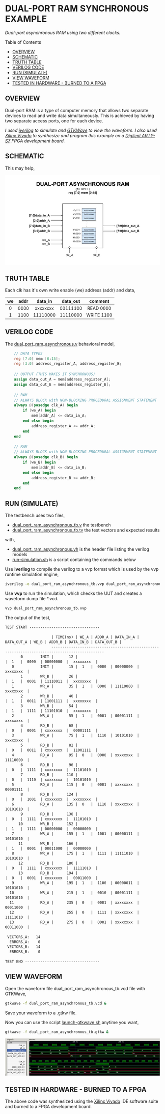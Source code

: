 # DUAL-PORT RAM SYNCHRONOUS EXAMPLE

_Dual-port asynchronous RAM using two different clocks._

Table of Contents

* [OVERVIEW](https://github.com/JeffDeCola/my-verilog-examples/tree/master/sequential-logic/memory/dual_port_ram_asynchronous#overview)
* [SCHEMATIC](https://github.com/JeffDeCola/my-verilog-examples/tree/master/sequential-logic/memory/dual_port_ram_asynchronous#schematic)
* [TRUTH TABLE](https://github.com/JeffDeCola/my-verilog-examples/tree/master/sequential-logic/memory/dual_port_ram_asynchronous#truth-table)
* [VERILOG CODE](https://github.com/JeffDeCola/my-verilog-examples/tree/master/sequential-logic/memory/dual_port_ram_asynchronous#verilog-code)
* [RUN (SIMULATE)](https://github.com/JeffDeCola/my-verilog-examples/tree/master/sequential-logic/memory/dual_port_ram_asynchronous#run-simulate)
* [VIEW WAVEFORM](https://github.com/JeffDeCola/my-verilog-examples/tree/master/sequential-logic/memory/dual_port_ram_asynchronous#view-waveform)
* [TESTED IN HARDWARE - BURNED TO A FPGA](https://github.com/JeffDeCola/my-verilog-examples/tree/master/sequential-logic/memory/dual_port_ram_asynchronous#tested-in-hardware---burned-to-a-fpga)

## OVERVIEW

Dual-port RAM is a type of computer memory that allows
two separate devices to read and write data simultaneously.
This is achieved by having two separate access ports, one for each device.

_I used
[iverilog](https://github.com/JeffDeCola/my-cheat-sheets/tree/master/hardware/tools/simulation/iverilog-cheat-sheet)
to simulate and
[GTKWave](https://github.com/JeffDeCola/my-cheat-sheets/tree/master/hardware/tools/simulation/gtkwave-cheat-sheet)
to view the waveform. I also used
[Xilinx Vivado](https://github.com/JeffDeCola/my-cheat-sheets/tree/master/hardware/tools/synthesis/xilinx-vivado-cheat-sheet)
to synthesize and program this example on a
[Digilent ARTY-S7](https://github.com/JeffDeCola/my-cheat-sheets/tree/master/hardware/development/fpga-development-boards/digilent-arty-s7-cheat-sheet)
FPGA development board._

## SCHEMATIC

This may help,

![IMAGE - dual_port_ram_asynchronous.jpg - IMAGE](../../../docs/pics/sequential-logic/dual_port_ram_asynchronous.jpg)

## TRUTH TABLE

Each clk has it's own write enable (we) address (addr) and data,

| we    | addr | data_in  | data_out | comment     |
|:-----:|:----:|:--------:|:--------:|:-----------:|
| 0     | 0000 | xxxxxxxx | 00111100 | READ 0000   |
| 1     | 1100 | 11110000 | 11110000 | WRITE 1100  |

## VERILOG CODE

The
[dual_port_ram_asynchronous.v](https://github.com/JeffDeCola/my-verilog-examples/blob/master/sequential-logic/memory/dual_port_ram_asynchronous/dual_port_ram_asynchronous.v)
behavioral model,

```verilog
    // DATA TYPES
    reg [7:0] mem [0:15];
    reg [3:0] address_register_A, address_register_B;

    // OUTPUT (THIS MAKES IT SYNCHRONOUS)
    assign data_out_A = mem[address_register_A];
    assign data_out_B = mem[address_register_B];

    // RAM
    // ALWAYS BLOCK with NON-BLOCKING PROCEDURAL ASSIGNMENT STATEMENT
    always @(posedge clk_A) begin
        if (we_A) begin
            mem[addr_A] <= data_in_A;
        end else begin
            address_register_A <= addr_A;
        end
    end

    // RAM
    // ALWAYS BLOCK with NON-BLOCKING PROCEDURAL ASSIGNMENT STATEMENT
    always @(posedge clk_B) begin
        if (we_B) begin
            mem[addr_B] <= data_in_B;
        end else begin
            address_register_B <= addr_B;
        end
    end
```

## RUN (SIMULATE)

The testbench uses two files,

* [dual_port_ram_asynchronous_tb.v](https://github.com/JeffDeCola/my-verilog-examples/blob/master/sequential-logic/memory/dual_port_ram_asynchronous/dual_port_ram_asynchronous_tb.v)
  the testbench
* [dual_port_ram_asynchronous_tb.tv](https://github.com/JeffDeCola/my-verilog-examples/blob/master/sequential-logic/memory/dual_port_ram_asynchronous/dual_port_ram_asynchronous_tb.tv)
  the test vectors and expected results

with,

* [dual_port_ram_asynchronous.vh](https://github.com/JeffDeCola/my-verilog-examples/blob/master/sequential-logic/memory/dual_port_ram_asynchronous/dual_port_ram_asynchronous.vh)
  is the header file listing the verilog models
* [run-simulation.sh](https://github.com/JeffDeCola/my-verilog-examples/blob/master/sequential-logic/memory/dual_port_ram_asynchronous/run-simulation.sh)
  is a script containing the commands below

Use **iverilog** to compile the verilog to a vvp format
which is used by the vvp runtime simulation engine,

```bash
iverilog -o dual_port_ram_asynchronous_tb.vvp dual_port_ram_asynchronous_tb.v dual_port_ram_asynchronous.vh
```

Use **vvp** to run the simulation, which checks the UUT
and creates a waveform dump file *.vcd.

```bash
vvp dual_port_ram_asynchronous_tb.vvp
```

The output of the test,

```text
TEST START --------------------------------

                     | TIME(ns) | WE_A | ADDR_A | DATA_IN_A | DATA_OUT_A | WE_B | ADDR_B | DATA_IN_B | DATA_OUT_B |
                     ----------------------------------------------------------------------------------------------
       0        INIT |       12 |                                        |  1   |  0000  | 00000000  |  xxxxxxxx  |
   0            INIT |       15 |  1   |  0000  | 00000000  |  xxxxxxxx  |
       1        WR_B |       26 |                                        |  1   |  0001  | 11110011  |  xxxxxxxx  |
   1            WR_A |       35 |  1   |  0000  | 11110000  |  xxxxxxxx  |
       2        WR_B |       40 |                                        |  1   |  0011  | 11001111  |  xxxxxxxx  |
       3        WR_B |       54 |                                        |  1   |  1111  | 11101010  |  xxxxxxxx  |
   2            WR_A |       55 |  1   |  0001  | 00001111  |  xxxxxxxx  |
       4        RD_B |       68 |                                        |  0   |  0001  | xxxxxxxx  |  00001111  |
   3            WR_A |       75 |  1   |  1110  | 10101010  |  xxxxxxxx  |
       5        RD_B |       82 |                                        |  0   |  0011  | xxxxxxxx  |  11001111  |
   4            RD_A |       95 |  0   |  0000  | xxxxxxxx  |  11110000  |
       6        RD_B |       96 |                                        |  0   |  1111  | xxxxxxxx  |  11101010  |
       7        RD_B |      110 |                                        |  0   |  1110  | xxxxxxxx  |  10101010  |
   5            RD_A |      115 |  0   |  0001  | xxxxxxxx  |  00001111  |
       8        RD_B |      124 |                                        |  0   |  1001  | xxxxxxxx  |  xxxxxxxx  |
   6            RD_A |      135 |  0   |  1110  | xxxxxxxx  |  10101010  |
       9        RD_B |      138 |                                        |  0   |  1111  | xxxxxxxx  |  11101010  |
      10        WR_B |      152 |                                        |  1   |  1111  | 00000000  |  00000000  |
   7            WR_A |      155 |  1   |  1001  | 00000111  |  10101010  |
      11        WR_B |      166 |                                        |  1   |  0001  | 00011000  |  00000000  |
   8            WR_A |      175 |  1   |  1111  | 11111010  |  10101010  |
      12        RD_B |      180 |                                        |  0   |  1111  | xxxxxxxx  |  11111010  |
      13        RD_B |      194 |                                        |  0   |  0001  | xxxxxxxx  |  00011000  |
   9            WR_A |      195 |  1   |  1100  | 00000011  |  10101010  |
  10            WR_A |      215 |  1   |  0010  | 00001111  |  10101010  |
  11            RD_A |      235 |  0   |  0001  | xxxxxxxx  |  00011000  |
  12            RD_A |      255 |  0   |  1111  | xxxxxxxx  |  11111010  |
  13            RD_A |      275 |  0   |  0001  | xxxxxxxx  |  00011000  |

 VECTORS_A:   14
  ERRORS_A:    0
 VECTORS_B:   14
  ERRORS_B:    0

TEST END ----------------------------------
```

## VIEW WAVEFORM

Open the waveform file dual_port_ram_asynchronous_tb.vcd file with GTKWave,

```bash
gtkwave -f dual_port_ram_asynchronous_tb.vcd &
```

Save your waveform to a .gtkw file.

Now you can use the script
[launch-gtkwave.sh](https://github.com/JeffDeCola/my-verilog-examples/blob/master/launch-GTKWave-script/launch-gtkwave.sh)
anytime you want,

```bash
gtkwave -f dual_port_ram_asynchronous_tb.gtkw &
```

![dual_port_ram_asynchronous-waveform.jpg](../../../docs/pics/sequential-logic/dual_port_ram_asynchronous-waveform.jpg)

## TESTED IN HARDWARE - BURNED TO A FPGA

The above code was synthesized using the
[Xilinx Vivado](https://github.com/JeffDeCola/my-cheat-sheets/tree/master/hardware/tools/synthesis/xilinx-vivado-cheat-sheet)
IDE software suite and burned to a FPGA development board.
